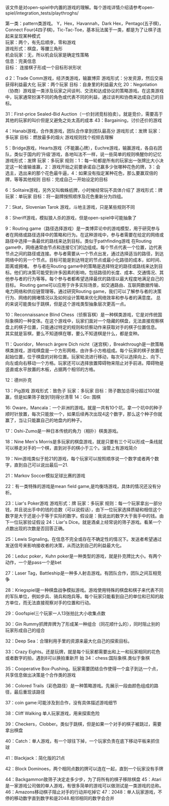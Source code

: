 该文件是对open-spiel中内置的游戏的理解。每个游戏详情介绍请参考open-spiel/integration_tests/playthroghs/  

第一类：pattern类游戏。
   Y，Hex，Havannah，Dark Hex，Pentago(五子棋)，Connect Four(4四子棋)，Tic-Tac-Toe，基本玩法属于一类，都是为了让棋子连起来呈现某种模式    
   玩家：两个，有先后顺序，零和游戏  
   游戏形式：棋盘，等腰三角形  
   机会玩家：无，所以机会玩家是确定性策略  
   信息：完美信息  
   目标： 连接棋子形成一个目标形状形状  

d
2：Trade Comm游戏，经济类游戏，输赢博弈
   游戏形式：分发资源，然后交易获得利益最大化
   玩家：两个玩家
   目标：自身里的利益最大化
   20：Negotiation（协商）游戏是一类涉及玩家之间谈判、交流和达成协议的策略游戏。在这类游戏中，玩家通常扮演不同的角色或代表不同的利益，通过谈判和协商来达成自己的目标。

31：First-price Sealed-Bid Auction（一价封闭竞标拍卖）。就是竞价，需要高于其他的玩家的叫价但是又避免之处太高的成本
43：Bargaining，讨价还价的游戏



4：Hanabi游戏，合作类游戏，团队合作拿到团队最高分
   游戏形式：发牌
   玩家：多玩家
   目标：燃放最多的烟火 游戏规则找个视频去理解

5：Bridge游戏，Hearts游戏（不能赢心牌），Euchre游戏，输赢游戏，各自右团队，类似于国内的‘升级’游戏，各地叫法不一样，说一些简单的规则唤醒你的记忆
   游戏形式：发牌
   玩家：多玩家
   规则：1：每一轮都是所有的玩家出一张牌比大小决定这一轮谁输谁赢，2：游戏开始之前要承诺自己赢多少张哪种花色的牌，3：会选主，选出来的那个花色最牛逼，4：如果没有指定某种花色，那么要赢双倍的牌，等等其他规则
   目标：完成自己一开始设定的目标

6：Solitaire游戏，另外又叫蜘蛛纸牌，小时候经常玩不具体介绍了
   游戏形式：牌
   玩家：单玩家
   目标：将一副牌按照顺序及花色重新分为四组。

7：Skat，Slovenian Tarok 游戏，斗地主游戏，只是某些规则不同

8：Sheriff游戏，模拟狼人杀的游戏，但是open-spiel中可能抽象了

9：Routing game（路径选择游戏）是一类博弈论中的游戏模型，用于研究参与者在网络或路径选择中的策略和行为。在这种游戏中，参与者需要在给定的网络或路径中选择一条最优的路线来达到目标。类似于pathfinding游戏
   在Routing game中，网络通常由节点和连接它们的边组成。每个节点代表一个位置，边代表节点之间的路径或连接。参与者需要从一个节点出发，通过选择适当的路径，到达网络中的另一个节点。目标可能是到达特定的节点或最小化路径的成本，如时间、距离或拥堵。
   参与者在Routing game中的策略是选择特定的路径或路线来达到目标。他们的决策可能受到许多因素的影响，包括路径的长度、成本、交通情况、其他参与者的行为等等。每个参与者都希望选择最优的路径以最大程度地满足自己的目标。
   Routing game可以应用于许多实际场景，如交通路由、互联网数据传输、电力网络和供应链管理等。通过研究Routing game，我们可以了解参与者的决策行为、网络的拥堵情况以及如何设计策略来优化网络效率和参与者的满意度。
   总的来说可能类似于跳棋，但是这个游戏类型抽象层次更高一点。
   
10：Reconnaissance Blind Chess（侦察盲棋）是一种棋类游戏，它是对传统国际象棋的一种变体。在这个游戏中，玩家们面对一个隐藏的棋盘，无法直接观察棋盘上的棋子位置，只能通过特定的规则和侦察动作来获取对手的棋子位置信息。
    其实就是盲棋，要么不知道棋在哪，要么不知道棋是什么，都是变种。
    
11：Quoridor，Mensch ärgere Dich nicht（迷宫棋），Breakthrough是一款策略棋类游戏，游戏棋盘是一个方形网格，由许多小方格组成。每个玩家的棋子放置在起始位置，位于棋盘的对称位置。玩家轮流进行移动，每次可以选择向上、向下、向左或向右移动一个方格。玩家还可以选择放置障碍物来阻止对手前进。障碍物是竖直或水平放置的木板，占据两个相邻的方格。

12：德州扑克

13：Pig游戏
    游戏形式：致色子
    玩家：多玩家
    目标：筛子数加总得分超过100就赢，但是如果筛子致到1则得分清零
14：Go: 围棋

16: Oware，Mancala：一个非洲的游戏。就是一共有10个坑，拿一个坑中的种子顺时针放置，每次只能放一个，如果后续再次出现4这个数字，那么这个种子你就赢了，当让只能赢自己的地盘内的种子。

17：Oshi-Zumo是一种日本传统的角力（相扑）棋类游戏。

18：Nine Men's Morris是多玩家的棋盘游戏，就是只要有三个可以形成一条线就可以移走对手的一个棋，直到对手的棋小于三个。油管上有游戏简介

19：Nim游戏类似于抢21的游戏，每个玩家可以按照顺序说一个数字或者两个数字，直到自己可以说出最后一21.



21：Markov Soccer模拟足球比赛的游戏

22：有一类特殊的游戏是mean field game,是均衡场游戏，具体的情况还没有分析。

23：Liar's Poker游戏
   游戏形式：牌
   玩家：多玩家
   规则：每一个玩家拿出一部分钱，并且说出手中的钱的总数（可以说假话），由下一位玩家选择质疑和相信这个数字是大于还是小于等于实际的数字。假设是：我说出的数字大于我手中的钱。由下一位玩家验证假设
24：Liar's Dice。就是酒桌上经常说的筛子游戏。看某一个点数出现的次数是否回答正确。

25：Lewis Signaling。在信息不完全或存在不确定性的情况下。发送者希望通过发送信号来影响接收者的决策，从而达到自己的利益最大化。

26：Leduc poker，Kuhn poker是一种类型的游戏，就是扑克牌比大小。有两个动作，一个是pass一个是bet

27：Laser Tag，Battleship是一种多人射击游戏。有团队合作，团队之间互相竞争

28：Kriegspiel是一种棋盘战争模拟游戏。游戏使用特殊的棋盘和棋子来代表不同的军队单位，例如步兵、骑兵和炮兵等。每个玩家只能看到自己的单位和已知的敌方单位，而无法直接观察对手的位置和行动。

29：Goofspiel三个玩家一人13张拍比大小收集点数

30：Gin Rummy抓牌弃牌为了形成某一种组合（同花顺什么的），同时阻止别的玩家形成自己的组合


32：Deep Sea：合理利用手里的资源来最大化自己的探索目标。

33：Crazy Eights。还是玩牌，就是每个玩家都需要出和上一和玩家相同的花色或者数字的拍，遇到8可以换拍重新开
始
34：chess:国际象棋.类似于象棋

35：Cooperative Box-Pushing。玩家需要团结合作使得一个盒子到达一个点，共享信息做出决策是个合作类的游戏

36：Colored Trails（彩色路径）是一种策略游戏。先展示一段由颜色组成的路径，最后重现该路径

37：coin game:可能涉及到合作，没有具体描述游戏细节

38：Cliff Walking 单人玩家游戏，用来探索危险

39：Checkers，Clobber。类似于跳棋，但是如果一个对手的棋子被跳过，需要拿出棋盘

40：Catch：单人游戏，有一个球往下掉，一个玩家负责在底下移动平板来抓住球

41：Blackjack：简化版的21点

42：Block Dominoes，两个相同点数的牌可以连在一起，直到一个玩家没有手牌

44：Backgammon致筛子决定走多少步，为了将所有的棋子移除棋盘
45：Atari是一家游戏公司做的单人游戏，有很多简单的游戏可以做测试是一类游戏的总称。
46：Amazons移动棋子阻止对手的行动并吃掉它
47：2048：单人玩家游戏，不停的移动数字直到数字和是2048.相邻相同的数字会合并
